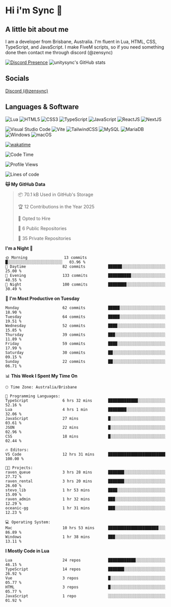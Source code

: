 # Hi i'm Sync 👋

## A little bit about me
I am a developer from Brisbane, Australia. I'm fluent in Lua, HTML, CSS, TypeScript, and JavaScript. I make FiveM scripts, so if you need something done then contact me through discord (@zensync)

[![Discord Presence](https://lanyard.cnrad.dev/api/265742868587479050)](https://discord.com/users/265742868587479050)
![unitysync's GitHub stats](https://github-readme-stats.vercel.app/api?username=unitysync&show_icons=true&theme=ambient_gradient)

## Socials
<p><a href="https://discord.com/users/265742868587479050">Discord (@zensync)</a></p>

## Languages & Software
![Lua](https://img.shields.io/badge/lua-%232C2D72.svg?style=for-the-badge&logo=lua&logoColor=white) ![HTML5](https://img.shields.io/badge/html5-%23E34F26.svg?style=for-the-badge&logo=html5&logoColor=white) ![CSS3](https://img.shields.io/badge/css3-%231572B6.svg?style=for-the-badge&logo=css3&logoColor=white) ![TypeScript](https://img.shields.io/badge/TypeScript-3178C6?logo=typescript&logoColor=fff&style=for-the-badge) ![JavaScript](https://img.shields.io/badge/javascript-%23323330.svg?style=for-the-badge&logo=javascript&logoColor=%23F7DF1E) ![ReactJS](https://shields.io/badge/react-black?logo=react&style=for-the-badge) ![NextJS](https://img.shields.io/badge/next.js-000000?style=for-the-badge&logo=nextdotjs&logoColor=white)

![Visual Studio Code](https://custom-icon-badges.demolab.com/badge/Visual%20Studio%20Code-0078d7.svg?logo=vsc&logoColor=white&style=for-the-badge) ![Vite](https://img.shields.io/badge/Vite-646CFF?style=for-the-badge&logo=Vite&logoColor=white) ![TailwindCSS](https://img.shields.io/badge/tailwindcss-%2338B2AC.svg?style=for-the-badge&logo=tailwind-css&logoColor=white) ![MySQL](https://img.shields.io/badge/MySQL-4479A1?style=for-the-badge&logo=mysql&logoColor=white) ![MariaDB](https://img.shields.io/badge/MariaDB-003545?style=for-the-badge&logo=mariadb&logoColor=white) ![Windows](https://custom-icon-badges.demolab.com/badge/Windows-0078D6?logo=windows11&logoColor=white&style=for-the-badge) ![macOS](https://img.shields.io/badge/macOS-000000?logo=apple&logoColor=F0F0F0&style=for-the-badge)

[![wakatime](https://wakatime.com/badge/user/018c590e-972a-4f9d-bbc0-f77a1b8e8227.svg?style=for-the-badge)](https://wakatime.com/@unitysync)

<!--START_SECTION:waka-->
![Code Time](http://img.shields.io/badge/Code%20Time-327%20hrs%2025%20mins-blue)

![Profile Views](http://img.shields.io/badge/Profile%20Views-91-blue)

![Lines of code](https://img.shields.io/badge/From%20Hello%20World%20I%27ve%20Written-363.8%20thousand%20lines%20of%20code-blue)

**🐱 My GitHub Data** 

> 📦 70.1 kB Used in GitHub's Storage 
 > 
> 🏆 12 Contributions in the Year 2025
 > 
> 💼 Opted to Hire
 > 
> 📜 6 Public Repositories 
 > 
> 🔑 35 Private Repositories 
 > 
**I'm a Night 🦉** 

```text
🌞 Morning                13 commits          █░░░░░░░░░░░░░░░░░░░░░░░░   03.96 % 
🌆 Daytime                82 commits          ██████░░░░░░░░░░░░░░░░░░░   25.00 % 
🌃 Evening                133 commits         ██████████░░░░░░░░░░░░░░░   40.55 % 
🌙 Night                  100 commits         ████████░░░░░░░░░░░░░░░░░   30.49 % 
```
📅 **I'm Most Productive on Tuesday** 

```text
Monday                   62 commits          █████░░░░░░░░░░░░░░░░░░░░   18.90 % 
Tuesday                  64 commits          █████░░░░░░░░░░░░░░░░░░░░   19.51 % 
Wednesday                52 commits          ████░░░░░░░░░░░░░░░░░░░░░   15.85 % 
Thursday                 39 commits          ███░░░░░░░░░░░░░░░░░░░░░░   11.89 % 
Friday                   59 commits          ████░░░░░░░░░░░░░░░░░░░░░   17.99 % 
Saturday                 30 commits          ██░░░░░░░░░░░░░░░░░░░░░░░   09.15 % 
Sunday                   22 commits          ██░░░░░░░░░░░░░░░░░░░░░░░   06.71 % 
```


📊 **This Week I Spent My Time On** 

```text
🕑︎ Time Zone: Australia/Brisbane

💬 Programming Languages: 
TypeScript               6 hrs 32 mins       █████████████░░░░░░░░░░░░   52.16 % 
Lua                      4 hrs 1 min         ████████░░░░░░░░░░░░░░░░░   32.06 % 
JavaScript               27 mins             █░░░░░░░░░░░░░░░░░░░░░░░░   03.61 % 
JSON                     22 mins             █░░░░░░░░░░░░░░░░░░░░░░░░   02.96 % 
CSS                      18 mins             █░░░░░░░░░░░░░░░░░░░░░░░░   02.44 % 

🔥 Editors: 
VS Code                  12 hrs 31 mins      █████████████████████████   100.00 % 

🐱‍💻 Projects: 
raven_queue              3 hrs 28 mins       ███████░░░░░░░░░░░░░░░░░░   27.72 % 
raven_rental             3 hrs 20 mins       ███████░░░░░░░░░░░░░░░░░░   26.60 % 
stevo_lib                1 hr 53 mins        ████░░░░░░░░░░░░░░░░░░░░░   15.09 % 
raven_admin              1 hr 32 mins        ███░░░░░░░░░░░░░░░░░░░░░░   12.29 % 
oceanic-gg               1 hr 31 mins        ███░░░░░░░░░░░░░░░░░░░░░░   12.23 % 

💻 Operating System: 
Mac                      10 hrs 53 mins      ██████████████████████░░░   86.89 % 
Windows                  1 hr 38 mins        ███░░░░░░░░░░░░░░░░░░░░░░   13.11 % 
```

**I Mostly Code in Lua** 

```text
Lua                      24 repos            ████████████░░░░░░░░░░░░░   46.15 % 
TypeScript               14 repos            ███████░░░░░░░░░░░░░░░░░░   26.92 % 
Vue                      3 repos             █░░░░░░░░░░░░░░░░░░░░░░░░   05.77 % 
HTML                     3 repos             █░░░░░░░░░░░░░░░░░░░░░░░░   05.77 % 
JavaScript               1 repo              ░░░░░░░░░░░░░░░░░░░░░░░░░   01.92 % 
```




<!--END_SECTION:waka-->
